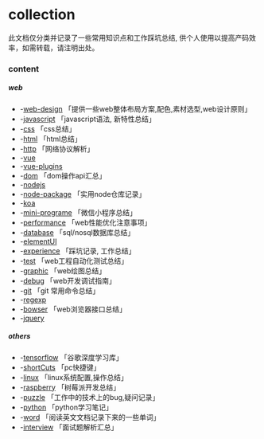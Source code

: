 # collection
此文档仅分类并记录了一些常用知识点和工作踩坑总结, 供个人使用以提高产码效率，如需转载，请注明出处。



### content

##### web

- -[web-design](./web-design.md)             「提供一些web整体布局方案,配色,素材选型,web设计原则」
- -[javascript](./js.md)                「javascript语法, 新特性总结」
- -[css](./css.md)                            「css总结」
- -[html](./html.md)                         「html总结」
- -[http](./http.md)                          「网络协议解析」
- -[vue](./vue.md)
- -[vue-plugins](./vue-plugins.md)
- -[dom](./dom.md)                          「dom操作api汇总」
- -[nodejs](./nodejs.md)
- -[node-package](./node-package.md)         「实用node仓库记录」
- -[koa](./koa.md)
- -[mini-programe](./mini-programe.md)        「微信小程序总结」
- -[performance](./performance.md)           「web性能优化注意事项」
- -[database](./database.md)                  「sql/nosql数据库总结」
- -[elementUI](./elementUI.md)
- -[experience](./experience.md)               「踩坑记录, 工作总结」
- -[test](./test.md)                            「web工程自动化测试总结」
- -[graphic](./graphic.md)                      「web绘图总结」
- -[debug](./debug.md)                        「web开发调试指南」
- -[git](./git.md)                               「git 常用命令总结」
- -[regexp](regexp.md)                        
- -[bowser](./bowser.md)                       「web浏览器接口总结」
- -[jquery](./jquery.md)

##### others

* -[tensorflow](./tensorflow.md)              「谷歌深度学习库」
* -[shortCuts](./shortCuts.md)                「pc快捷键」
* -[linux](./linux.md)                         「linux系统配置,操作总结」
* -[raspberry](./raspberry.md)                「树莓派开发总结」
* -[puzzle](./puzzle.md)                       「工作中的技术上的bug,疑问记录」
* -[python](./python.md)                      「python学习笔记」
* -[word](./word.md)                         「阅读英文文档记录下来的一些单词」
* -[interview](./interview.md)                  「面试题解析汇总」

